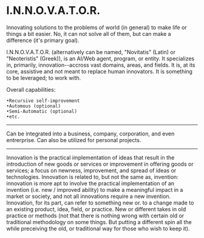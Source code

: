 # I.N.N.O.V.A.T.O.R.
Innovating solutions to the problems of world (in general) to make life or things a bit easier. No, it can not solve all of them, but can make a difference (it's primary goal).

I.N.N.O.V.A.T.O.R. (alternatively can be named, "Novitatis" (Latin) or "Neoteristís" (Greek)), is an AI/Web agent, program, or entity. It specializes in, primarily, innovation--accross vast domains, areas, and fields. It is, at its core, assistive and not meant to replace human innovators. It is something to be leveraged; to work with.

Overall capabilities:

```
•Recursive self-improvement
•Automous (optional)
•Semi-Automatic (optional)
•etc.
```
----
Can be integrated into a business, company, corporation, and even entrerprise. Can also be utilized for personal projects.

----
Innovation is the practical implementation of ideas that result in the introduction of new goods or services or improvement in offering goods or services; a focus on newness, improvement, and spread of ideas or technologies. Innovation is related to, but not the same as, invention: innovation is more apt to involve the practical implementation of an invention (i.e. new / improved ability) to make a meaningful impact in a market or society, and not all innovations require a new invention. Innovation, for its part, can refer to something new or. to a change made to an existing product, idea, field, or practice. New or different takes in old practice or methods (not that there is nothing wrong with certain old or traditional methodology on some things. But putting a different spin all the while preceiving the old, or traditional way for those who wish to keep it).
